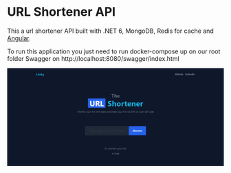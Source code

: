 # URL Shortener API

This a url shortener API built with .NET 6, MongoDB, Redis for cache and [Angular](https://github.com/MarcosFerreira17/url-shortener-spa).

To run this application you just need to run docker-compose up on our root folder Swagger on http://localhost:8080/swagger/index.html

![alt text for screen readers](/images/linky.PNG "Angular spa")
